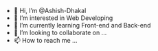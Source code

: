 - 👋 Hi, I’m @Ashish-Dhakal
- 👀 I’m interested in Web Developing
- 🌱 I’m currently learning Front-end and Back-end
- 💞️ I’m looking to collaborate on ...
- 📫 How to reach me ...

<!---
Ashish-Dhakal/Ashish-Dhakal is a ✨ special ✨ repository because its `README.md` (this file) appears on your GitHub profile.
You can click the Preview link to take a look at your changes.
--->

